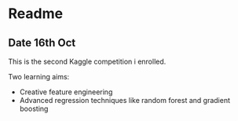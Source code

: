 # Readme 
## Date 16th Oct

This is the second Kaggle competition i enrolled.<br>

Two learning aims:
- Creative feature engineering 
- Advanced regression techniques like random forest and gradient boosting
